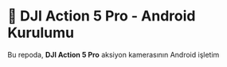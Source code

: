 # 📸 DJI Action 5 Pro - Android Kurulumu

Bu repoda, **DJI Action 5 Pro** aksiyon kamerasının Android işletim 
